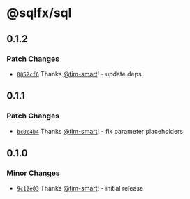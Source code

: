 # @sqlfx/sql

## 0.1.2

### Patch Changes

- [`0052cf6`](https://github.com/tim-smart/sqlfx/commit/0052cf679e8ec808e314f009ceca62b5e64f43d8) Thanks [@tim-smart](https://github.com/tim-smart)! - update deps

## 0.1.1

### Patch Changes

- [`bc0c4b4`](https://github.com/tim-smart/sqlfx/commit/bc0c4b4014837ae4a75b232eea1e7b94defd598e) Thanks [@tim-smart](https://github.com/tim-smart)! - fix parameter placeholders

## 0.1.0

### Minor Changes

- [`9c12e03`](https://github.com/tim-smart/sqlfx/commit/9c12e03c0940d21c46b296ebc10166fff056a6ee) Thanks [@tim-smart](https://github.com/tim-smart)! - initial release
